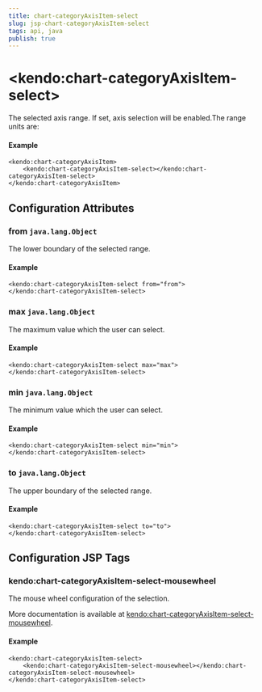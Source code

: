 ```yaml
---
title: chart-categoryAxisItem-select
slug: jsp-chart-categoryAxisItem-select
tags: api, java
publish: true
---
```


# \<kendo:chart-categoryAxisItem-select\>

The selected axis range. If set, axis selection will be enabled.The range units are:

#### Example
    <kendo:chart-categoryAxisItem>
        <kendo:chart-categoryAxisItem-select></kendo:chart-categoryAxisItem-select>
    </kendo:chart-categoryAxisItem>

## Configuration Attributes

### from `java.lang.Object`

The lower boundary of the selected range.

#### Example
    <kendo:chart-categoryAxisItem-select from="from">
    </kendo:chart-categoryAxisItem-select>

### max `java.lang.Object`

The maximum value which the user can select.

#### Example
    <kendo:chart-categoryAxisItem-select max="max">
    </kendo:chart-categoryAxisItem-select>

### min `java.lang.Object`

The minimum value which the user can select.

#### Example
    <kendo:chart-categoryAxisItem-select min="min">
    </kendo:chart-categoryAxisItem-select>

### to `java.lang.Object`

The upper boundary of the selected range.

#### Example
    <kendo:chart-categoryAxisItem-select to="to">
    </kendo:chart-categoryAxisItem-select>


##  Configuration JSP Tags

### kendo:chart-categoryAxisItem-select-mousewheel

The mouse wheel configuration of the selection.

More documentation is available at [kendo:chart-categoryAxisItem-select-mousewheel](chart/categoryaxisitem-select-mousewheel).

#### Example

    <kendo:chart-categoryAxisItem-select>
        <kendo:chart-categoryAxisItem-select-mousewheel></kendo:chart-categoryAxisItem-select-mousewheel>
    </kendo:chart-categoryAxisItem-select>


